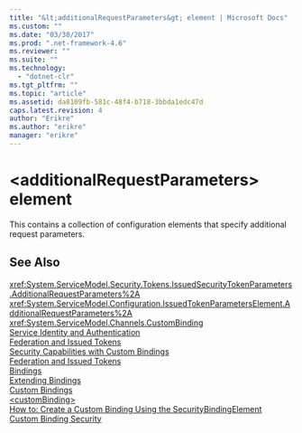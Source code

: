 ```yaml
---
title: "&lt;additionalRequestParameters&gt; element | Microsoft Docs"
ms.custom: ""
ms.date: "03/30/2017"
ms.prod: ".net-framework-4.6"
ms.reviewer: ""
ms.suite: ""
ms.technology: 
  - "dotnet-clr"
ms.tgt_pltfrm: ""
ms.topic: "article"
ms.assetid: da8109fb-581c-48f4-b718-3bbda1edc47d
caps.latest.revision: 4
author: "Erikre"
ms.author: "erikre"
manager: "erikre"
---
```

# &lt;additionalRequestParameters&gt; element
This contains a collection of configuration elements that specify additional request parameters.  
  
## See Also  
 <xref:System.ServiceModel.Security.Tokens.IssuedSecurityTokenParameters.AdditionalRequestParameters%2A>   
 <xref:System.ServiceModel.Configuration.IssuedTokenParametersElement.AdditionalRequestParameters%2A>   
 <xref:System.ServiceModel.Channels.CustomBinding>   
 [Service Identity and Authentication](../../../../../docs/framework/wcf/feature-details/service-identity-and-authentication.md)   
 [Federation and Issued Tokens](../../../../../docs/framework/wcf/feature-details/federation-and-issued-tokens.md)   
 [Security Capabilities with Custom Bindings](../../../../../docs/framework/wcf/feature-details/security-capabilities-with-custom-bindings.md)   
 [Federation and Issued Tokens](../../../../../docs/framework/wcf/feature-details/federation-and-issued-tokens.md)   
 [Bindings](../../../../../docs/framework/wcf/windows-communication-foundation-bindings.md)   
 [Extending Bindings](../../../../../docs/framework/wcf/extending/extending-bindings.md)   
 [Custom Bindings](../../../../../docs/framework/wcf/extending/custom-bindings.md)   
 [\<customBinding>](../../../../../docs/framework/configuring-apps/file-schema/wcf/custombinding.md)   
 [How to: Create a Custom Binding Using the SecurityBindingElement](../../../../../docs/framework/wcf/feature-details/how-to-create-a-custom-binding-using-the-securitybindingelement.md)   
 [Custom Binding Security](../../../../../docs/framework/wcf/samples/custom-binding-security.md)